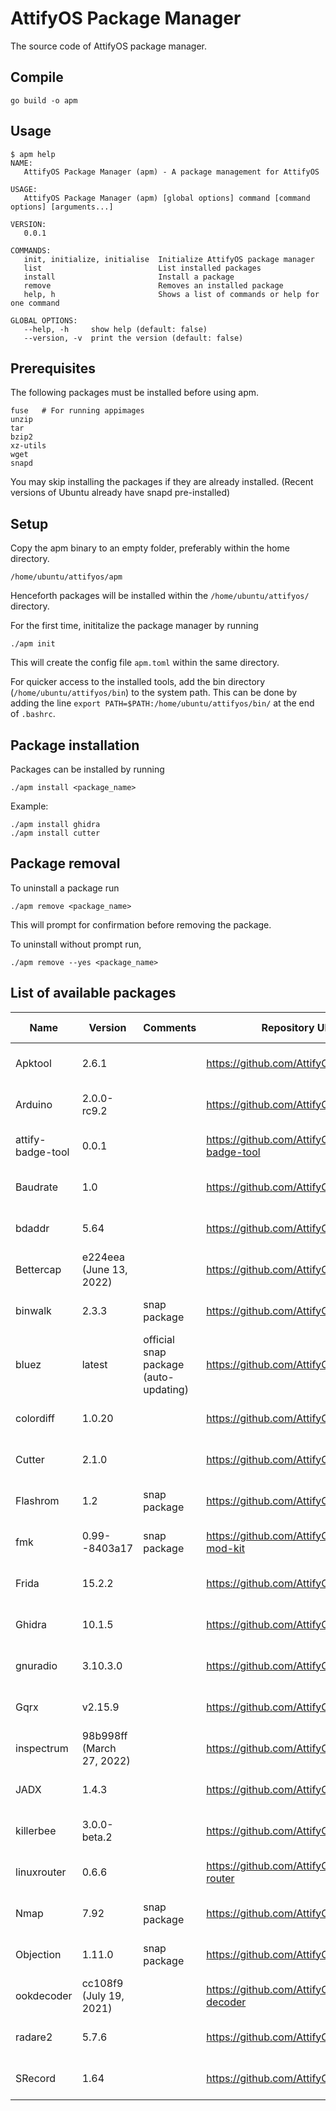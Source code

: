 # AttifyOS Package Manager

The source code of AttifyOS package manager.

## Compile

```
go build -o apm
```

## Usage

```
$ apm help
NAME:
   AttifyOS Package Manager (apm) - A package management for AttifyOS

USAGE:
   AttifyOS Package Manager (apm) [global options] command [command options] [arguments...]

VERSION:
   0.0.1

COMMANDS:
   init, initialize, initialise  Initialize AttifyOS package manager
   list                          List installed packages
   install                       Install a package
   remove                        Removes an installed package
   help, h                       Shows a list of commands or help for one command

GLOBAL OPTIONS:
   --help, -h     show help (default: false)
   --version, -v  print the version (default: false)
```

## Prerequisites

The following packages must be installed before using apm.

```
fuse   # For running appimages
unzip
tar
bzip2
xz-utils
wget
snapd
```

You may skip installing the packages if they are already installed.
(Recent versions of Ubuntu already have snapd pre-installed)

## Setup

Copy the apm binary to an empty folder, preferably within the home directory.

```
/home/ubuntu/attifyos/apm
```

Henceforth packages will be installed within the `/home/ubuntu/attifyos/` directory.

For the first time, inititalize the package manager by running

```
./apm init
```

This will create the config file `apm.toml` within the same directory.

For quicker access to the installed tools, add the bin directory (`/home/ubuntu/attifyos/bin`) to the system path. This can be done by adding the line `export PATH=$PATH:/home/ubuntu/attifyos/bin/` at the end of `.bashrc`.

## Package installation 

Packages can be installed by running
```
./apm install <package_name>
```

Example:
```
./apm install ghidra
./apm install cutter
```

## Package removal

To uninstall a package run
```
./apm remove <package_name>
```

This will prompt for confirmation before removing the package.

To uninstall without prompt run,
```
./apm remove --yes <package_name>
```

## List of available packages

| Name              | Version                   | Comments                              | Repository URL                                | Build date   |
|-------------------|---------------------------|---------------------------------------|-----------------------------------------------|--------------|
| Apktool           | 2.6.1                     |                                       | https://github.com/AttifyOS/apktool           | Aug 8, 2022  |
| Arduino           | 2.0.0-rc9.2               |                                       | https://github.com/AttifyOS/ArduinoIDE        | Aug 12, 2022 |
| attify-badge-tool | 0.0.1                     |                                       | https://github.com/AttifyOS/attify-badge-tool | Aug 16, 2022 |
| Baudrate          | 1.0                       |                                       | https://github.com/AttifyOS/baudrate          | Aug 17, 2022 |
| bdaddr            | 5.64                      |                                       | https://github.com/AttifyOS/bdaddr            | Aug 17, 2022 |
| Bettercap         | e224eea (June 13, 2022)   |                                       | https://github.com/AttifyOS/bettercap         | Aug 8, 2022  |
| binwalk           | 2.3.3                     | snap package                          | https://github.com/AttifyOS/binwalk           | Aug 23, 2022 |
| bluez             | latest                    | official snap package (auto-updating) | https://github.com/AttifyOS/bluez             | Aug 17, 2022 |
| colordiff         | 1.0.20                    |                                       | https://github.com/AttifyOS/colordiff         | Aug 24, 2022 |
| Cutter            | 2.1.0                     |                                       | https://github.com/AttifyOS/cutter            | Aug 5, 2022  |
| Flashrom          | 1.2                       | snap package                          | https://github.com/AttifyOS/flashrom          | Aug 12, 2022 |
| fmk               | 0.99--8403a17             | snap package                          | https://github.com/AttifyOS/firmware-mod-kit  | Aug 18, 2022 |
| Frida             | 15.2.2                    |                                       | https://github.com/AttifyOS/frida             | Aug 8, 2022  |
| Ghidra            | 10.1.5                    |                                       | https://github.com/AttifyOS/ghidra            | Aug 5, 2022  |
| gnuradio          | 3.10.3.0                  |                                       | https://github.com/AttifyOS/gnuradio          | Aug 18, 2022 |
| Gqrx              | v2.15.9                   |                                       | https://github.com/AttifyOS/gqrx              | Aug 16, 2022 |
| inspectrum        | 98b998ff (March 27, 2022) |                                       | https://github.com/AttifyOS/inspectrum        | Aug 25, 2022 |
| JADX              | 1.4.3                     |                                       | https://github.com/AttifyOS/jadx              | Aug 5, 2022  |
| killerbee         | 3.0.0-beta.2              |                                       | https://github.com/AttifyOS/killerbee         | Aug 13, 2022 |
| linuxrouter       | 0.6.6                     |                                       | https://github.com/AttifyOS/linux-router      | Aug 19, 2022 |
| Nmap              | 7.92                      | snap package                          | https://github.com/AttifyOS/nmap              | Aug 11, 2022 |
| Objection         | 1.11.0                    | snap package                          | https://github.com/AttifyOS/objection         | Aug 10, 2022 |
| ookdecoder        | cc108f9 (July 19, 2021)   |                                       | https://github.com/AttifyOS/ook-decoder       | Aug 26, 2022 |
| radare2           | 5.7.6                     |                                       | https://github.com/AttifyOS/radare2           | Aug 23, 2022 |
| SRecord           | 1.64                      |                                       | https://github.com/AttifyOS/SRecord           | Aug 13, 2022 |